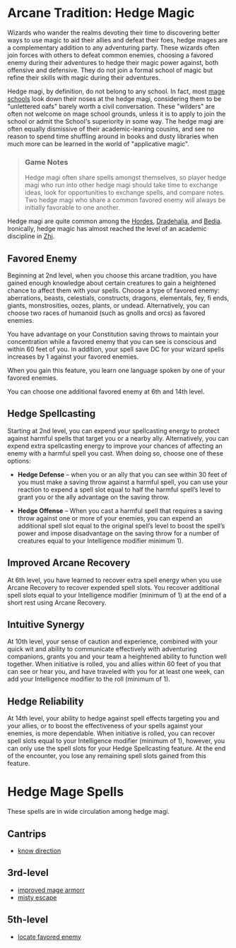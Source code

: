 # Arcane Tradition: Hedge Magic
Wizards who wander the realms devoting their time to discovering better ways to use magic to aid their allies and defeat their foes, hedge mages are a complementary addition to any adventuring party. These wizards often join forces with others to defeat common enemies, choosing a favored enemy during their adventures to hedge their magic power against, both offensive and defensive. They do not join a formal school of magic but refine their skills with magic during their adventures.

Hedge magi, by definition, do not belong to any school. In fact, most [mage schools](/Organizations/MageSchools/MageSchools.md) look down their noses at the hedge magi, considering them to be "unlettered oafs" barely worth a civil conversation. These "wilders" are often not welcome on mage school grounds, unless it is to apply to join the school or admit the School's superiority in some way. The hedge magi are often equally dismissive of their academic-leaning cousins, and see no reason to spend time shuffling around in books and dusty libraries when much more can be learned in the world of "applicative magic".

> ### Game Notes
> Hedge magi often share spells amongst themselves, so player hedge magi who run into other hedge magi should take time to exchange ideas, look for opportunities to exchange spells, and compare notes. Two hedge magi who share a common favored enemy will always be initially favorable to one another.

Hedge magi are quite common among the [Hordes](/Races/Hordes.md), [Dradehalia](/Nations/Dradehalia.md), and [Bedia](/Nations/Bedia.md). Ironically, hedge magic has almost reached the level of an academic discipline in [Zhi](/Nations/Zhi.md).

## Favored Enemy
Beginning at 2nd level, when you choose this arcane tradition, you have gained enough knowledge about certain creatures to gain a heightened chance to affect them with your spells. Choose a type of favored enemy: aberrations, beasts, celestials, constructs, dragons, elementals, fey, fi ends, giants, monstrosities, oozes, plants, or undead. Alternatively, you can choose two races of humanoid (such as gnolls and orcs) as favored enemies.

You have advantage on your Constitution saving throws to maintain your concentration while a favored enemy that you can see is conscious and within 60 feet of you. In addition, your spell save DC for your wizard spells increases by 1 against your favored enemies.

When you gain this feature, you learn one language spoken by one of your favored enemies. 

You can choose one additional favored enemy at 6th and 14th level.

## Hedge Spellcasting
Starting at 2nd level, you can expend your spellcasting energy to protect against harmful spells that target you or a nearby ally. Alternatively, you can expend extra spellcasting energy to improve your chances of affecting an enemy with a harmful spell you cast. When doing so, choose one of these options:

* **Hedge Defense** – when you or an ally that you can see within 30 feet of you must make a saving throw against a harmful spell, you can use your reaction to expend a spell slot equal to half the harmful spell’s level to grant you or the ally advantage on the saving throw.

* **Hedge Offense** – When you cast a harmful spell that requires a saving throw against one or more of your enemies, you can expend an additional spell slot equal to the original spell’s level to boost the spell’s power and impose disadvantage on the saving throw for a number of creatures equal to your Intelligence modifier minimum 1).

## Improved Arcane Recovery
At 6th level, you have learned to recover extra spell energy when you use Arcane Recovery to recover expended spell slots. You recover additional spell slots equal to your Intelligence modifier (minimum of 1) at the end of a short rest using Arcane Recovery.

## Intuitive Synergy
At 10th level, your sense of caution and experience, combined with your quick wit and ability to communicate effectively with adventuring companions, grants you and your team a heightened ability to function well together. When initiative is rolled, you and allies within 60 feet of you that can see or hear you, and have traveled with you for at least one week, can add your Intelligence modifier to the roll (minimum of 1).

## Hedge Reliability
At 14th level, your ability to hedge against spell effects targeting you and your allies, or to boost the effectiveness of your spells against your enemies, is more dependable. When initiative is rolled, you can recover spell slots equal to your Intelligence modifier (minimum of 1), however, you can only use the spell slots for your Hedge Spellcasting feature. At the end of the encounter, you lose any remaining spell slots gained from this feature.

# Hedge Mage Spells
These spells are in wide circulation among hedge magi.

## Cantrips
* [know direction](/Magic/Spells/know-direction.md)

## 3rd-level
* [improved mage armorr](/Magic/Spells/improved-mage-armor.md)
* [misty escape](/Magic/Spells/misty-escape.md)

## 5th-level
* [locate favored enemy](/Magic/Spells/locate-favored-enemy.md)

